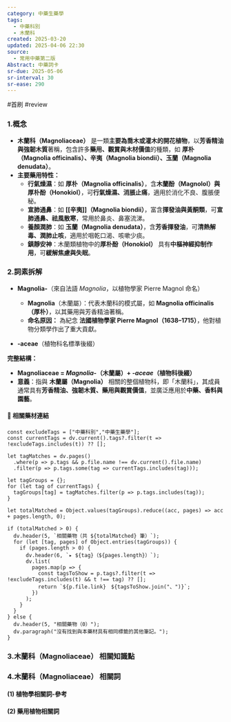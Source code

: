 ```yaml
---
category: 中藥生藥學
tags:
  - 中藥科別
  - 木蘭科
created: 2025-03-20
updated: 2025-04-06 22:30
source:
  - 常用中藥第二版
Abstract: 中藥詞卡
sr-due: 2025-05-06
sr-interval: 30
sr-ease: 290
---
```

#首刷 #review 
### 1.概念
- **木蘭科（Magnoliaceae）** 是一類**主要為喬木或灌木的開花植物**，以**芳香精油與強韌木質**著稱，包含許多**藥用、觀賞與木材價值**的種類，如 **厚朴（Magnolia officinalis）、辛夷（Magnolia biondii）、玉蘭（Magnolia denudata）**。  
- **主要藥用特性：**  
  - **行氣燥濕**：如 **厚朴（Magnolia officinalis）**，含**木蘭酚（Magnolol）與厚朴酚（Honokiol）**，可**行氣燥濕、消脹止痛**，適用於消化不良、腹脹便秘。  
  - **宣肺通鼻**：如 **[[辛夷]]（Magnolia biondii）**，富含**揮發油與黃酮類**，可**宣肺通鼻、祛風散寒**，常用於鼻炎、鼻塞流涕。  
  - **養顏潤肺**：如 **玉蘭（Magnolia denudata）**，含**芳香揮發油**，可**清熱解毒、潤肺止咳**，適用於咽乾口渴、咳嗽少痰。  
  - **鎮靜安神**：木蘭類植物中的**厚朴酚（Honokiol）** 具有**中樞神經抑制作用**，可**緩解焦慮與失眠**。  

### 2.詞素拆解
- **Magnolia-**（來自法語 *Magnolia*，以植物學家 Pierre Magnol 命名）  
  - **Magnolia**（木蘭屬）：代表木蘭科的模式屬，如 **Magnolia officinalis（厚朴）**，以其藥用與芳香精油著稱。  
  - **命名原因：** 為紀念 **法國植物學家 Pierre Magnol（1638–1715）**，他對植物分類學作出了重大貢獻。  

- **-aceae**（植物科名標準後綴）  

**完整結構：**
- **Magnoliaceae = *Magnolia-*（木蘭屬）+ *-aceae*（植物科後綴）**  
- **意義**：指與 **木蘭屬（Magnolia）** 相關的整個植物科，即「木蘭科」，其成員通常具有**芳香精油、強韌木質、藥用與觀賞價值**，並廣泛應用於**中藥、香料與園藝**。 

#### 📌 相關藥材連結


```dataviewjs
const excludeTags = ["中藥科別","中藥生藥學"];
const currentTags = dv.current().tags?.filter(t => !excludeTags.includes(t)) ?? [];

let tagMatches = dv.pages()
  .where(p => p.tags && p.file.name !== dv.current().file.name)
  .filter(p => p.tags.some(tag => currentTags.includes(tag)));

let tagGroups = {};
for (let tag of currentTags) {
  tagGroups[tag] = tagMatches.filter(p => p.tags.includes(tag));
}

let totalMatched = Object.values(tagGroups).reduce((acc, pages) => acc + pages.length, 0);

if (totalMatched > 0) {
  dv.header(5, `相關藥物（共 ${totalMatched} 筆）`);
  for (let [tag, pages] of Object.entries(tagGroups)) {
    if (pages.length > 0) {
      dv.header(6, `▸ ${tag}（${pages.length}）`);
      dv.list(
        pages.map(p => {
          const tagsToShow = p.tags?.filter(t => !excludeTags.includes(t) && t !== tag) ?? [];
          return `${p.file.link}　${tagsToShow.join("、")}`;
        })
      );
    }
  }
} else {
  dv.header(5, "相關藥物（0）");
  dv.paragraph("沒有找到與本藥材具有相同標籤的其他筆記。");
}
```




### 3.木蘭科（Magnoliaceae） 相關知識點



### 4.木蘭科（Magnoliaceae） 相關詞
#### (1) 植物學相關詞-參考




#### (2) 藥用植物相關詞

